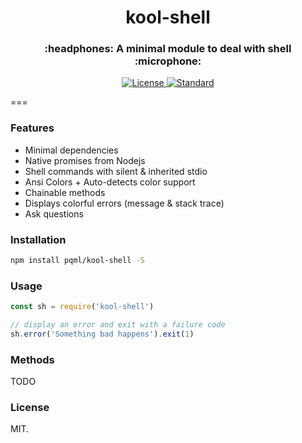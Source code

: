 <h1 align="center">kool-shell</h1>
<h3 align="center">:headphones: A minimal module to deal with shell :microphone:</h3>

<div align="center">
  <!-- License -->
  <a href="https://raw.githubusercontent.com/pqml/kool-shell/master/LICENSE">
    <img src="https://img.shields.io/badge/license-MIT-blue.svg?style=flat-square" alt="License" />
  </a>
  <!-- Standard -->
  <a href="http://standardjs.com/">
    <img src="https://img.shields.io/badge/code%20style-standard-brightgreen.svg?style=flat-square" alt="Standard" />
  </a>
</div>

===

### Features

- Minimal dependencies
- Native promises from Nodejs
- Shell commands with silent & inherited stdio
- Ansi Colors + Auto-detects color support
- Chainable methods
- Displays colorful errors (message & stack trace)
- Ask questions

### Installation

```sh
npm install pqml/kool-shell -S
```

### Usage

```javascript
const sh = require('kool-shell')

// display an error and exit with a failure code
sh.error('Something bad happens').exit(1)
```

### Methods

TODO


### License
MIT.